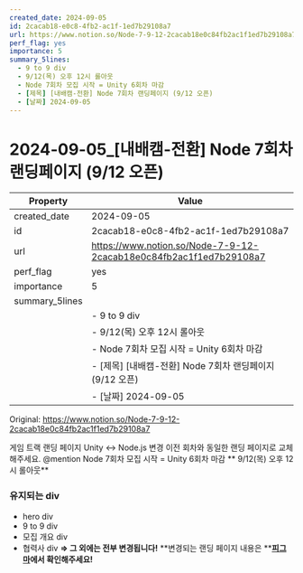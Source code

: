 ```yaml
---
created_date: 2024-09-05
id: 2cacab18-e0c8-4fb2-ac1f-1ed7b29108a7
url: https://www.notion.so/Node-7-9-12-2cacab18e0c84fb2ac1f1ed7b29108a7
perf_flag: yes
importance: 5
summary_5lines:
  - 9 to 9 div
  - 9/12(목) 오후 12시 롤아웃
  - Node 7회차 모집 시작 = Unity 6회차 마감
  - [제목] [내배캠-전환] Node 7회차 랜딩페이지 (9/12 오픈)
  - [날짜] 2024-09-05
---
```


# 2024-09-05_[내배캠-전환] Node 7회차 랜딩페이지 (9/12 오픈)

| Property | Value |
| --- | --- |
| created_date | 2024-09-05 |
| id | 2cacab18-e0c8-4fb2-ac1f-1ed7b29108a7 |
| url | https://www.notion.so/Node-7-9-12-2cacab18e0c84fb2ac1f1ed7b29108a7 |
| perf_flag | yes |
| importance | 5 |
| summary_5lines | |
|  | - 9 to 9 div |
|  | - 9/12(목) 오후 12시 롤아웃 |
|  | - Node 7회차 모집 시작 = Unity 6회차 마감 |
|  | - [제목] [내배캠-전환] Node 7회차 랜딩페이지 (9/12 오픈) |
|  | - [날짜] 2024-09-05 |

Original: https://www.notion.so/Node-7-9-12-2cacab18e0c84fb2ac1f1ed7b29108a7

게임 트랙 랜딩 페이지 Unity ↔ Node.js 변경
이전 회차와 동일한 랜딩 페이지로 교체해주세요.
@mention
Node 7회차 모집 시작 = Unity 6회차 마감
** 9/12(목) 오후 12시 롤아웃**

### 유지되는 div
- hero div
- 9 to 9 div
- 모집 개요 div
- 협력사 div
**⇒ 그 외에는 전부 변경됩니다!**
**변경되는 랜딩 페이지 내용은 **[**피그마**](https://www.figma.com/design/uOB0X811pgExhjjcRmUI9G/%5B%EC%9E%91%EC%97%85%EC%8B%A4%5D-Unity-6%ED%9A%8C%EC%B0%A8%2FNode-7%ED%9A%8C%EC%B0%A8-%EB%AA%A8%EC%A7%91?node-id=5106-8056&t=eKM1u8nIaU2W4WxH-1)**에서 확인해주세요!**
